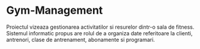 # Gym-Management
Proiectul vizeaza gestionarea activitatilor si resurelor dintr-o sala de fitness. Sistemul informatic propus are rolul de a organiza date referitoare la clienti, antrenori, clase de antrenament, abonamente si programari. 
